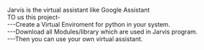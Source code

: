 Jarvis is the virtual assistant like Google Assistant
<br>
TO us this project-    <br>
---Create a Virtual Enviroment for python in your system.    <br>
---Download all Modules/library which are used in Jarvis program.    <br>
---Then you can use your own virtual assistant.    <br>
